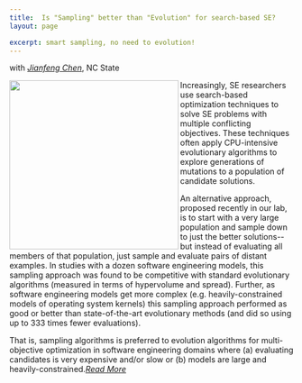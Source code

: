 ```yaml
---
title:  Is "Sampling" better than "Evolution" for search-based SE?
layout: page

excerpt: smart sampling, no need to evolution!
---
```


with _[Jianfeng Chen](http://ai4se.net/people/2014/06/04/Jianfeng-Chen/)_, NC State
     
<img align=left width=300
 src="{{site.url}}/img/smart_sampling.png"> 
     
Increasingly, SE researchers use search-based optimization techniques to solve SE problems with multiple conflicting objectives. These techniques often apply CPU-intensive evolutionary algorithms to explore generations of mutations to a population of candidate solutions. 

An alternative approach, proposed recently in our lab, is to start with a very large population and sample down to just the better solutions-- but instead of evaluating all members of that population, just sample and evaluate pairs of distant examples. In studies with a dozen software engineering models, this sampling approach was found to be competitive with standard evolutionary algorithms (measured in terms of hypervolume and spread). Further, as software engineering models get more complex (e.g. heavily-constrained models of operating system kernels) this sampling approach performed as good or better than state-of-the-art evolutionary methods (and did so using up to 333 times fewer evaluations). 

That is, sampling algorithms is preferred to evolution algorithms for multi-objective optimization in software engineering domains where (a) evaluating candidates is very expensive and/or slow or (b) models are large and heavily-constrained._[Read More](http://arxiv.org/abs/1608.07617)_
